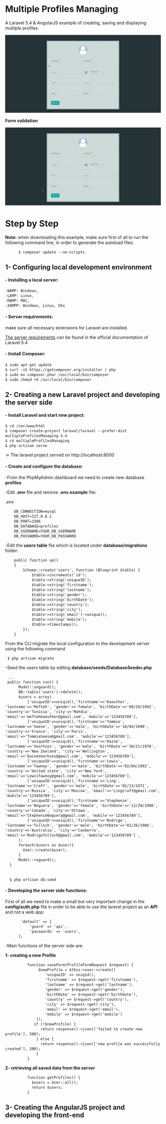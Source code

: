 # Multiple Profiles Managing
A Laravel 5.4 &amp; AngularJS example of creating, saving and displaying multiple profiles.

![Starting Screen](https://github.com/KawtharE/MultipleProfilesManaging/blob/master/assets/Screencast%202018-01-12%2014_29_44.gif)

**Form validation**

![Starting Screen](https://github.com/KawtharE/MultipleProfilesManaging/blob/master/assets/Screencast%202018-01-12%2015_57_09.gif)

# Step by Step

**Note:** when downloading this example, make sure first of all to run the following command line, in order to generate the autoload files.
          
          $ composer update --no-scripts
          
 ## 1- Configuring local development environment
 #### - Installing a local server:
 
    -WAMP: Windows,
    -LAMP: Linux,
    -MAMP: MAC,
    -XAMPP: Windows, Linux, OSx
    
#### - Server requirements:
make sure all necessary extensions for Laravel are installed.

[The server requirements](https://laravel.com/docs/5.4/installation#server-requirements) can be found in the official documentation of Laravel 5.4

#### - Install Composer:

    $ sudo apt-get update
    $ curl -sS https://getcomposer.org/installer | php
    $ sudo mv composer.phar /usr/local/bin/composer
    $ sudo chmod +X /usr/local/bin/composer
    
 ## 2- Creating a new Laravel project and developing the server side
 
 #### - Install Laravel and start new project:
 
    $ cd /var/www/html
    $ composer create-project laravel/laravel --prefer-dist multipleProfilesManaging 5.4
    $ cd multipleProfilesManaging
    $ php artisan serve
    
-> The laravel project served on http://localhost:8000

#### - Create and configure the database:
-From the PhpMyAdmin dashboard we need to create new database **profiles**

-Edit **.env** file and remove **.env.example** file:

  *.env*
  
        DB_CONNECTION=mysql
        DB_HOST=127.0.0.1
        DB_PORT=3306
        DB_DATABASE=profiles
        DB_USERNAME=YOUR_DB_USERNAME
        DB_PASSWORD=YOUR_DB_PASSWORD
        
-Edit the **users table** file which is located under **database/migrations** folder:

        public function up()
        {
            Schema::create('users', function (Blueprint $table) {
                $table->increments('id');
                $table->string('uniqueID');
                $table->string('firstname');
                $table->string('lastname');
                $table->string('gender');            
                $table->string('birthDate');
                $table->string('country');
                $table->string('city');
                $table->string('email')->unique();
                $table->string('mobile');
                $table->timestamps();
            });
        }
    
 From the CLI migrate the local configuration to the development server using the following command
 
     $ php artisan migrate
 
 -Seed the users table by editing **database/seeds/DatabaseSeeder.php** 
 
     ...
     public function run() {
          Model::unguard();
          DB::table('users')->delete();
          $users = array(
              ['uniqueID'=>uniqid(),'firstname'=>'Kaouther', 'lastname'=>'Mefteh', 'gender'=>'female', 'birthDate'=>'09/29/1992', 'country'=>'Tunisia', 'city'=>'Mahdia', 'email'=>'meftehkaouther@gmail.com', 'mobile'=>'123456789'],
              ['uniqueID'=>uniqid(),'firstname'=>'Tommie', 'lastname'=>'Seese', 'gender'=>'male', 'birthDate'=>'10/04/1990', 'country'=>'France', 'city'=>'Paris', 'email'=>'TommieSeese@gmail.com', 'mobile'=>'123456789'],
              ['uniqueID'=>uniqid(),'firstname'=>'Daine', 'lastname'=>'Voorhies', 'gender'=>'male', 'birthDate'=>'10/21/1978', 'country'=>'New Zealand', 'city'=>'Wellington', 'email'=>'DaineVoorhies@gmail.com', 'mobile'=>'123456789'],
              ['uniqueID'=>uniqid(),'firstname'=>'Lewis', 'lastname'=>'Tawney', 'gender'=>'male', 'birthDate'=>'02/04/1992', 'country'=>'United state', 'city'=>'New York', 'email'=>'LewisTawney@gmail.com', 'mobile'=>'123456789'],
              ['uniqueID'=>uniqid(),'firstname'=>'Ling', 'lastname'=>'Craft', 'gender'=>'male', 'birthDate'=>'02/13/1971', 'country'=>'Russia', 'city'=>'Moscow', 'email'=>'LingCraft@gmail.com', 'mobile'=>'123456789'],
              ['uniqueID'=>uniqid(),'firstname'=>'Stephenie', 'lastname'=>'Noguera', 'gender'=>'female', 'birthDate'=>'12/29/1998', 'country'=>'Canada', 'city'=>'Ottawa', 'email'=>'StephenieNoguera@gmail.com', 'mobile'=>'123456789'],
              ['uniqueID'=>uniqid(),'firstname'=>'Rodrigo', 'lastname'=>'Tulloch', 'gender'=>'male', 'birthDate'=>'01/26/1986', 'country'=>'Australia', 'city'=>'Canberra', 'email'=>'RodrigoTulloch@gmail.com', 'mobile'=>'123456789'] ,
          );
          foreach($users as $user){
            User::create($user);
          }
          Model::reguard();
      }
 
 
      $ php artisan db:seed
 
 #### - Developing the server side functions:
 First of all we need to make a small but very important change in the **config/auth.php** file in order to be able to use the laravel project as an **API** and not a web app:
 
           'default' => [
               'guard' => 'api',
               'passwords' => 'users',
          ];
          
 -Main functions of the server side are: 
 
   **1- creating a new Profile** 
      
              function saveForm(ProfileFormRequest $request) {
                   $newProfile = $this->user->create([
                      'uniqueID' => uniqid(),
                      'firstname' => $request->get('firstname'),
                      'lastname' => $request->get('lastname'),
                      'gender' => $request->get('gender'),
                      'birthDate' => $request->get('birthDate'),
                      'country' => $request->get('country'),
                      'city' => $request->get('city'),
                      'email' => $request->get('email'),
                      'mobile' => $request->get('mobile')
                  ]);
                 if (!$newProfile) {
                    return response()->json(['failed to create new profile'], 500);
                  } else {
                    return response()->json(['new profile was successfully created'], 200);
                  }
              }


   **2- retrieving all saved data from the server**
      
              function getProfiles() {
                $users = User::all();
                return $users;
              }
 
 ## 3- Creating the AngularJS project and developing the front-end
 
 
